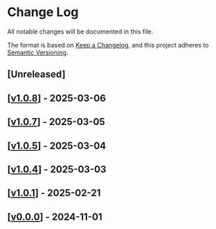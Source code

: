 # Change Log

All notable changes will be documented in this file.

The format is based on [Keep a Changelog](https://keepachangelog.com/en/1.0.0/),
and this project adheres to [Semantic Versioning](https://semver.org/spec/v2.0.0.html).

## [Unreleased]

## [[v1.0.8](https://github.com/multiversx/mx-sdk-dapp-liquidity/pull/14)] - 2025-03-06

## [[v1.0.7](https://github.com/multiversx/mx-sdk-dapp-liquidity/pull/12)] - 2025-03-05

## [[v1.0.5](https://github.com/multiversx/mx-sdk-dapp-liquidity/pull/11)] - 2025-03-04

## [[v1.0.4](https://github.com/multiversx/mx-sdk-dapp-liquidity/pull/10)] - 2025-03-03

## [[v1.0.1](https://github.com/multiversx/mx-sdk-dapp-liquidity/pull/9)] - 2025-02-21

## [[v0.0.0](https://github.com/multiversx/mx-sdk-dapp-liquidity)] - 2024-11-01